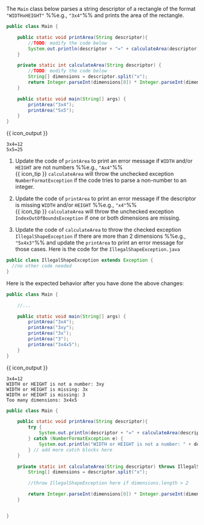 <panel type="dark" header="###  <small><small>{{ icon_important }} [Key Exercise] parse rectangle descriptor</small></small>" expanded >
<question>

The `Main` class below parses a string descriptor of a rectangle of the format `"WIDTHxHEIGHT"` %%e.g., `"3x4"`%% and prints the area of the rectangle.

```java
public class Main {

    public static void printArea(String descriptor){
        //TODO: modify the code below
        System.out.println(descriptor + "=" + calculateArea(descriptor));
    }

    private static int calculateArea(String descriptor) {
        //TODO: modify the code below
        String[] dimensions = descriptor.split("x");
        return Integer.parseInt(dimensions[0]) * Integer.parseInt(dimensions[1]);
    }

    public static void main(String[] args) {
        printArea("3x4");
        printArea("5x5");
    }
}
```
{{ icon_output }}
```
3x4=12
5x5=25
```
1. Update the code of `printArea` to print an error message if `WIDTH` and/or `HEIGHT` are not numbers %%e.g., `"Ax4"`%%<br>
  {{ icon_tip }} `calculateArea` will throw the unchecked exception `NumberFormatException` if the code tries to parse a non-number to an integer.

1. Update the code of `printArea` to print an error message if the descriptor is missing `WIDTH` and/or `HEIGHT` %%e.g., `"x4"`%%<br>
  {{ icon_tip }} `calculateArea` will throw the unchecked exception `IndexOutOfBoundsException` if one or both dimensions are missing.

1. Update the code of `calculateArea` to throw the checked exception `IllegalShapeException` if there are more than 2 dimensions %%e.g., `"5x4x3"`%% and update the `printArea` to print an error message for those cases. Here is the code for the `IllegalShapeException.java`

<div class="indented-level2">

```java
public class IllegalShapeException extends Exception {
  //no other code needed
}
```
</div>

Here is the expected behavior after you have done the above changes:

```java
public class Main {

    //...

    public static void main(String[] args) {
        printArea("3x4");
        printArea("3xy");
        printArea("3x");
        printArea("3");
        printArea("3x4x5");
    }
}
```
{{ icon_output }}
```
3x4=12
WIDTH or HEIGHT is not a number: 3xy
WIDTH or HEIGHT is missing: 3x
WIDTH or HEIGHT is missing: 3
Too many dimensions: 3x4x5
```

<panel type="seamless" header="Partial solution">

```java
public class Main {

    public static void printArea(String descriptor){
        try {
            System.out.println(descriptor + "=" + calculateArea(descriptor));
        } catch (NumberFormatException e) {
            System.out.println("WIDTH or HEIGHT is not a number: " + descriptor);
        } // add more catch blocks here
    }

    private static int calculateArea(String descriptor) throws IllegalShapeException {
        String[] dimensions = descriptor.split("x");

        //throw IllegalShapeException here if dimensions.length > 2

        return Integer.parseInt(dimensions[0]) * Integer.parseInt(dimensions[1]);
    }


}
```
</panel>

</question>
</panel>
